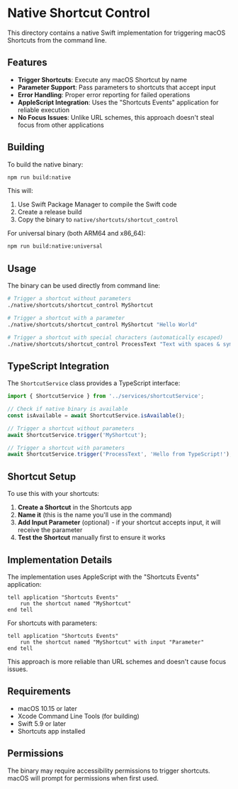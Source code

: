 # Native Shortcut Control

This directory contains a native Swift implementation for triggering macOS Shortcuts from the command line.

## Features

- **Trigger Shortcuts**: Execute any macOS Shortcut by name
- **Parameter Support**: Pass parameters to shortcuts that accept input
- **Error Handling**: Proper error reporting for failed operations
- **AppleScript Integration**: Uses the "Shortcuts Events" application for reliable execution
- **No Focus Issues**: Unlike URL schemes, this approach doesn't steal focus from other applications

## Building

To build the native binary:

```bash
npm run build:native
```

This will:
1. Use Swift Package Manager to compile the Swift code
2. Create a release build
3. Copy the binary to `native/shortcuts/shortcut_control`

For universal binary (both ARM64 and x86_64):
```bash
npm run build:native:universal
```

## Usage

The binary can be used directly from command line:

```bash
# Trigger a shortcut without parameters
./native/shortcuts/shortcut_control MyShortcut

# Trigger a shortcut with a parameter
./native/shortcuts/shortcut_control MyShortcut "Hello World"

# Trigger a shortcut with special characters (automatically escaped)
./native/shortcuts/shortcut_control ProcessText "Text with spaces & symbols!"
```

## TypeScript Integration

The `ShortcutService` class provides a TypeScript interface:

```typescript
import { ShortcutService } from '../services/shortcutService';

// Check if native binary is available
const isAvailable = await ShortcutService.isAvailable();

// Trigger a shortcut without parameters
await ShortcutService.trigger('MyShortcut');

// Trigger a shortcut with parameters
await ShortcutService.trigger('ProcessText', 'Hello from TypeScript!');
```

## Shortcut Setup

To use this with your shortcuts:

1. **Create a Shortcut** in the Shortcuts app
2. **Name it** (this is the name you'll use in the command)
3. **Add Input Parameter** (optional) - if your shortcut accepts input, it will receive the parameter
4. **Test the Shortcut** manually first to ensure it works

## Implementation Details

The implementation uses AppleScript with the "Shortcuts Events" application:

```applescript
tell application "Shortcuts Events"
    run the shortcut named "MyShortcut"
end tell
```

For shortcuts with parameters:
```applescript
tell application "Shortcuts Events"
    run the shortcut named "MyShortcut" with input "Parameter"
end tell
```

This approach is more reliable than URL schemes and doesn't cause focus issues.

## Requirements

- macOS 10.15 or later
- Xcode Command Line Tools (for building)
- Swift 5.9 or later
- Shortcuts app installed

## Permissions

The binary may require accessibility permissions to trigger shortcuts. macOS will prompt for permissions when first used. 